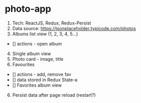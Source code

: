 # photo-app

1. Tech: ReactJS, Redux, Redux-Persist
2. Data source: https://jsonplaceholder.typicode.com/photos
3. Albums list view  (1, 2, 3, 4, 5...)
  - [] actions - open album
4. Single album view 
5. Photo card - image, title 
5. Favourites 
  - [] actions - add, remove fav
  - [] data stored in Redux State-a
  - [] Favorites album view
6. Persist data after page reload (restart?)
